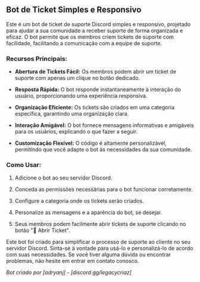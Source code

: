 ## Bot de Ticket Simples e Responsivo

Este é um bot de ticket de suporte Discord simples e responsivo, projetado para ajudar a sua comunidade a receber suporte de forma organizada e eficaz. O bot permite que os membros criem tickets de suporte com facilidade, facilitando a comunicação com a equipe de suporte.

### Recursos Principais:

- **Abertura de Tickets Fácil:** Os membros podem abrir um ticket de suporte com apenas um clique no botão dedicado.

- **Resposta Rápida:** O bot responde instantaneamente à interação do usuário, proporcionando uma experiência responsiva.

- **Organização Eficiente:** Os tickets são criados em uma categoria específica, garantindo uma organização clara.

- **Interação Amigável:** O bot fornece mensagens informativas e amigáveis para os usuários, explicando o que fazer a seguir.

- **Customização Flexível:** O código é altamente personalizável, permitindo que você adapte o bot às necessidades da sua comunidade.

### Como Usar:

1. Adicione o bot ao seu servidor Discord.

2. Conceda as permissões necessárias para o bot funcionar corretamente.

3. Configure a categoria onde os tickets serão criados.

4. Personalize as mensagens e a aparência do bot, se desejar.

5. Seus membros podem facilmente abrir tickets de suporte clicando no botão "📩 Abrir Ticket".

Este bot foi criado para simplificar o processo de suporte ao cliente no seu servidor Discord. Sinta-se à vontade para usá-lo e personalizá-lo de acordo com suas necessidades. Se você tiver alguma dúvida ou encontrar problemas, não hesite em entrar em contato conosco.

*Bot criado por [adryanj] - [discord.gg/legacycriaz]*
